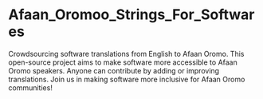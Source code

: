 # Afaan_Oromoo_Strings_For_Softwares
Crowdsourcing software translations from English to Afaan Oromo. This open-source project aims to make software more accessible to Afaan Oromo speakers. Anyone can contribute by adding or improving translations. Join us in making software more inclusive for Afaan Oromo communities!
